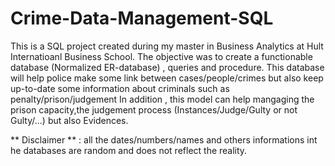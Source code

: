 # Crime-Data-Management-SQL

This is a SQL project created during my master in Business Analytics at Hult Internatioanl Business School.
The objective was to create a functionable database (Normalized ER-database) , queries and procedure. 
This database will help police make some link between cases/people/crimes but also keep up-to-date some information about criminals such as penalty/prison/judgement 
In addition , this model can help mangaging the prison capacity,the judgement process (Instances/Judge/Gulty or not Gulty/...) but also Evidences.

** Disclaimer ** : all the dates/numbers/names and others informations int he databases are random and does not reflect the reality.

